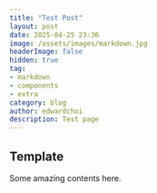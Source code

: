 ```yaml
---
title: "Test Post"
layout: post
date: 2025-04-25 23:36
image: /assets/images/markdown.jpg
headerImage: false
hidden: true
tag:
- markdown
- components
- extra
category: blog
author: edwardchoi
description: Test page
---
```


## Template

Some amazing contents here.